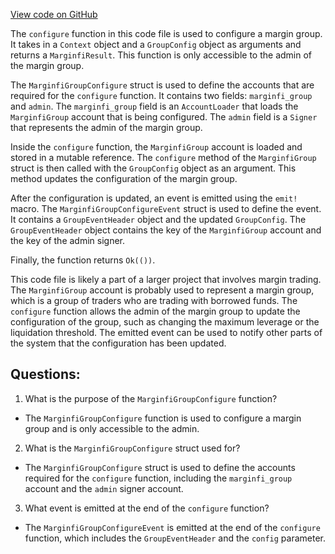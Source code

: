 [View code on GitHub](https://github.com/mrgnlabs/marginfi-v2/programs/marginfi/src/instructions/marginfi_group/configure.rs)

The `configure` function in this code file is used to configure a margin group. It takes in a `Context` object and a `GroupConfig` object as arguments and returns a `MarginfiResult`. This function is only accessible to the admin of the margin group.

The `MarginfiGroupConfigure` struct is used to define the accounts that are required for the `configure` function. It contains two fields: `marginfi_group` and `admin`. The `marginfi_group` field is an `AccountLoader` that loads the `MarginfiGroup` account that is being configured. The `admin` field is a `Signer` that represents the admin of the margin group.

Inside the `configure` function, the `MarginfiGroup` account is loaded and stored in a mutable reference. The `configure` method of the `MarginfiGroup` struct is then called with the `GroupConfig` object as an argument. This method updates the configuration of the margin group.

After the configuration is updated, an event is emitted using the `emit!` macro. The `MarginfiGroupConfigureEvent` struct is used to define the event. It contains a `GroupEventHeader` object and the updated `GroupConfig`. The `GroupEventHeader` object contains the key of the `MarginfiGroup` account and the key of the admin signer.

Finally, the function returns `Ok(())`.

This code file is likely a part of a larger project that involves margin trading. The `MarginfiGroup` account is probably used to represent a margin group, which is a group of traders who are trading with borrowed funds. The `configure` function allows the admin of the margin group to update the configuration of the group, such as changing the maximum leverage or the liquidation threshold. The emitted event can be used to notify other parts of the system that the configuration has been updated.
## Questions: 
 1. What is the purpose of the `MarginfiGroupConfigure` function?
- The `MarginfiGroupConfigure` function is used to configure a margin group and is only accessible to the admin.

2. What is the `MarginfiGroupConfigure` struct used for?
- The `MarginfiGroupConfigure` struct is used to define the accounts required for the `configure` function, including the `marginfi_group` account and the `admin` signer account.

3. What event is emitted at the end of the `configure` function?
- The `MarginfiGroupConfigureEvent` is emitted at the end of the `configure` function, which includes the `GroupEventHeader` and the `config` parameter.